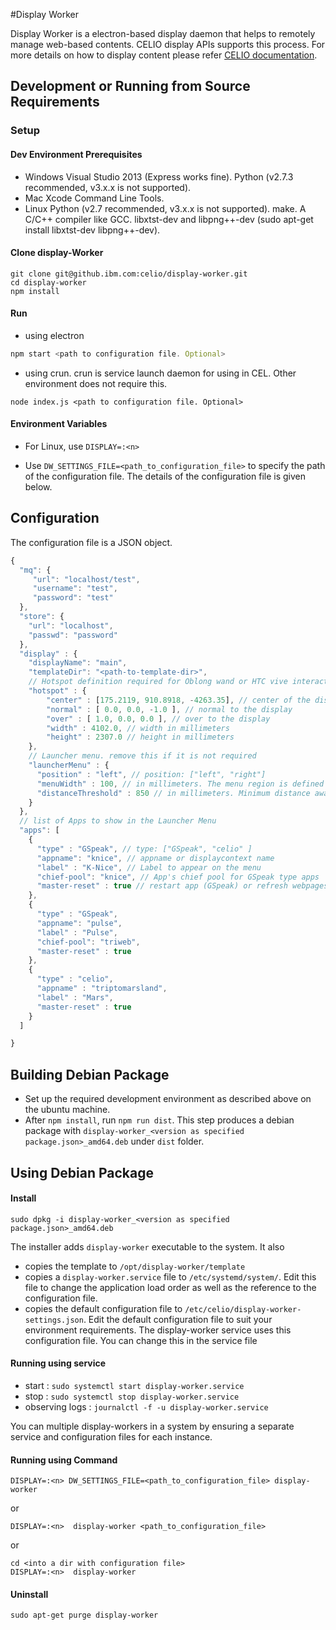 #Display Worker

Display Worker is a electron-based display daemon that helps to remotely manage web-based contents. CELIO display APIs supports this process. For more details on how to display content please refer [CELIO documentation](https://github.ibm.com/celio/CELIO). 

## Development or Running from Source Requirements

### Setup

#### Dev Environment Prerequisites 
- Windows
Visual Studio 2013 (Express works fine).
Python (v2.7.3 recommended, v3.x.x is not supported).
- Mac
Xcode Command Line Tools.
- Linux
Python (v2.7 recommended, v3.x.x is not supported).
make.
A C/C++ compiler like GCC.
libxtst-dev and libpng++-dev (sudo apt-get install libxtst-dev libpng++-dev).


#### Clone display-Worker
```
git clone git@github.ibm.com:celio/display-worker.git
cd display-worker
npm install
```

#### Run
- using electron
```js
npm start <path to configuration file. Optional>
```

- using crun. crun is service launch daemon for using in CEL. Other environment does not require this. 
```
node index.js <path to configuration file. Optional>
```

#### Environment Variables

- For Linux, use `DISPLAY=:<n>`

- Use `DW_SETTINGS_FILE=<path_to_configuration_file>` to specify the path of the configuration file. The details of the configuration file is given below. 

## Configuration
The configuration file is a JSON object. 

```js
{
  "mq": {
     "url": "localhost/test",
     "username": "test",
     "password": "test"
  },
  "store": {
    "url": "localhost",
    "passwd": "password" 
  },
  "display" : {
    "displayName": "main",
    "templateDir": "<path-to-template-dir>",
    // Hotspot definition required for Oblong wand or HTC vive interaction
    "hotspot" : {
        "center" : [175.2119, 910.8918, -4263.35], // center of the display in millimeters
        "normal" : [ 0.0, 0.0, -1.0 ], // normal to the display
        "over" : [ 1.0, 0.0, 0.0 ], // over to the display
        "width" : 4102.0, // width in millimeters
        "height" : 2307.0 // height in millimeters
    },
    // Launcher menu. remove this if it is not required
    "launcherMenu" : {
      "position" : "left", // position: ["left", "right"]
      "menuWidth" : 100, // in millimeters. The menu region is defined as a hotspot. this setting specifies the width. The height and center are derived from the display's hotspot specification
      "distanceThreshold" : 850 // in millimeters. Minimum distance away from display required to show the launcherMenu 
    }
  },
  // list of Apps to show in the Launcher Menu
  "apps": [
    {
      "type" : "GSpeak", // type: ["GSpeak", "celio" ]
      "appname": "knice", // appname or displaycontext name
      "label" : "K-Nice", // Label to appear on the menu
      "chief-pool": "knice", // App's chief pool for GSpeak type apps
      "master-reset" : true // restart app (GSpeak) or refresh webpages of the app (CELIO)
    },
    {
      "type" : "GSpeak",
      "appname": "pulse",
      "label" : "Pulse",
      "chief-pool": "triweb",
      "master-reset" : true
    },
    {
      "type" : "celio",
      "appname" : "triptomarsland",
      "label" : "Mars",
      "master-reset" : true
    }
  ]

}

```

## Building Debian Package

- Set up the required development environment as described above on the ubuntu machine.
- After `npm install`, run `npm run dist`. This step produces a debian package with `display-worker_<version as specified package.json>_amd64.deb` under `dist` folder.

## Using Debian Package

#### Install

`sudo dpkg -i display-worker_<version as specified package.json>_amd64.deb`

The installer adds `display-worker` executable to the system. It also
- copies the template to `/opt/display-worker/template`
- copies a `display-worker.service` file to `/etc/systemd/system/`. Edit this file to change the application load order as well as the reference to the configuration file.
- copies the default configuration file to `/etc/celio/display-worker-settings.json`. Edit the default configuration file to suit your environment requirements. The display-worker service  uses this configuration file. You can change this in the service file

#### Running using service 

- start : `sudo systemctl start display-worker.service`
- stop : `sudo systemctl stop display-worker.service` 
- observing logs : `journalctl -f -u display-worker.service`

You can multiple display-workers in a system by ensuring a separate service and configuration files for each instance.

#### Running using Command

`DISPLAY=:<n> DW_SETTINGS_FILE=<path_to_configuration_file> display-worker`

or

`DISPLAY=:<n>  display-worker <path_to_configuration_file>`

or 

```
cd <into a dir with configuration file>
DISPLAY=:<n>  display-worker
```
#### Uninstall

`sudo apt-get purge display-worker`



